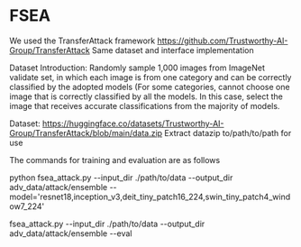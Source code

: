 # FSEA
We used the TransferAttack framework https://github.com/Trustworthy-AI-Group/TransferAttack Same dataset and interface implementation

Dataset Introduction: Randomly sample 1,000 images from ImageNet validate set, in which each image is from one category and can be correctly classified by the adopted models (For some categories,  cannot choose one image that is correctly classified by all the models. In this case, select the image that receives accurate classifications from the majority of models.

Dataset:
https://huggingface.co/datasets/Trustworthy-AI-Group/TransferAttack/blob/main/data.zip
Extract datazip to/path/to/path for use

The commands for training and evaluation are as follows

python fsea_attack.py --input_dir ./path/to/data --output_dir adv_data/attack/ensemble --model='resnet18,inception_v3,deit_tiny_patch16_224,swin_tiny_patch4_window7_224'

fsea_attack.py --input_dir ./path/to/data --output_dir adv_data/attack/ensemble --eval
